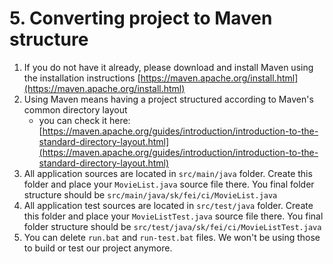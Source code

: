 # 5. Converting project to Maven structure
1. If you do not have it already, please download and install Maven using the installation instructions [https://maven.apache.org/install.html](https://maven.apache.org/install.html) 
2. Using Maven means having a project structured according to Maven's common directory layout
	- you can check it here: [https://maven.apache.org/guides/introduction/introduction-to-the-standard-directory-layout.html](https://maven.apache.org/guides/introduction/introduction-to-the-standard-directory-layout.html)
3. All application sources are located in `src/main/java` folder. Create this folder and place your `MovieList.java` source file there. You final folder structure should be `src/main/java/sk/fei/ci/MovieList.java`
4. All application test sources are located in `src/test/java` folder. Create this folder and place your `MovieListTest.java` source file there. You final folder structure should be `src/test/java/sk/fei/ci/MovieListTest.java`
5. You can delete `run.bat` and `run-test.bat` files. We won't be using those to build or test our project anymore.